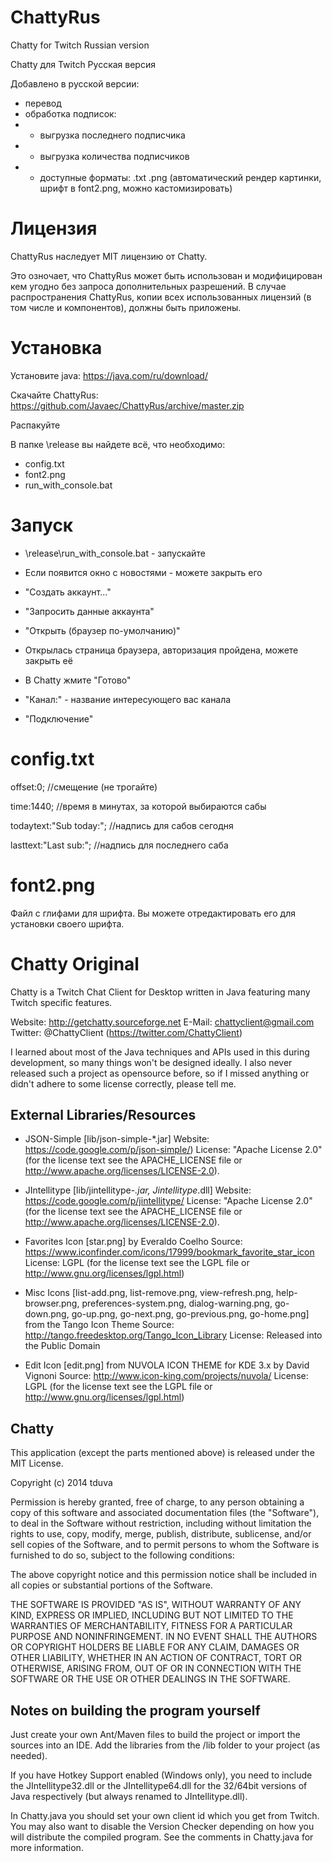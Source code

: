 ChattyRus
=========

Chatty for Twitch Russian version

Chatty для Twitch Русская версия

Добавлено в русской версии:
- перевод
- обработка подписок:
- - выгрузка последнего подписчика
- - выгрузка количества подписчиков
- - доступные форматы: .txt .png (автоматический рендер картинки, шрифт в font2.png, можно кастомизировать)

Лицензия
=========

ChattyRus наследует MIT лицензию от Chatty.

Это озночает, что ChattyRus может быть использован и модифицирован кем угодно без запроса дополнительных разрешений.
В случае распространения ChattyRus, копии всех использованных лицензий (в том числе и компонентов), должны быть приложены.


Установка
=========

Установите java: https://java.com/ru/download/

Скачайте ChattyRus: https://github.com/Javaec/ChattyRus/archive/master.zip

Распакуйте

В папке \release вы найдете всё, что необходимо:

- config.txt
- font2.png
- run_with_console.bat


Запуск
=========

- \release\run_with_console.bat - запускайте
- Если появится окно с новостями - можете закрыть его
- "Создать аккаунт..."
- "Запросить данные аккаунта"
- "Открыть (браузер по-умолчанию)"
- Открылась страница браузера, авторизация пройдена, можете закрыть её
- В Chatty жмите "Готово"

- "Канал:" - название интересующего вас канала
- "Подключение"


config.txt
=========

offset:0; //смещение (не трогайте)

time:1440; //время в минутах, за которой выбираются сабы

todaytext:"Sub today:"; //надпись для сабов сегодня

lasttext:"Last sub:"; //надпись для последнего саба


font2.png
=========
Файл с глифами для шрифта. Вы можете отредактировать его для установки своего шрифта.



Chatty Original
=========

Chatty is a Twitch Chat Client for Desktop written in Java featuring many
Twitch specific features.

Website: http://getchatty.sourceforge.net
E-Mail: chattyclient@gmail.com
Twitter: @ChattyClient (https://twitter.com/ChattyClient)

I learned about most of the Java techniques and APIs used in this during
development, so many things won't be designed ideally. I also never
released such a project as opensource before, so if I missed anything or
didn't adhere to some license correctly, please tell me.

External Libraries/Resources
----------------------------

* JSON-Simple [lib/json-simple-*.jar]
	Website: https://code.google.com/p/json-simple/)
	License: "Apache License 2.0"
	(for the license text see the APACHE_LICENSE file
	or http://www.apache.org/licenses/LICENSE-2.0).

* JIntellitype [lib/jintellitype-*.jar, Jintellitype*.dll]
	Website: https://code.google.com/p/jintellitype/
	License: "Apache License 2.0"
	(for the license text see the APACHE_LICENSE file
	or http://www.apache.org/licenses/LICENSE-2.0).

* Favorites Icon [star.png] by Everaldo Coelho
	Source: https://www.iconfinder.com/icons/17999/bookmark_favorite_star_icon 
	License: LGPL
	(for the license text see the LGPL file or
	http://www.gnu.org/licenses/lgpl.html)

* Misc Icons [list-add.png, list-remove.png, view-refresh.png,
		help-browser.png, preferences-system.png,
		dialog-warning.png, go-down.png, go-up.png,
		go-next.png, go-previous.png, go-home.png] from the Tango Icon Theme
	Source: http://tango.freedesktop.org/Tango_Icon_Library
	License: Released into the Public Domain

* Edit Icon [edit.png] from NUVOLA ICON THEME for KDE 3.x by David Vignoni
	Source: http://www.icon-king.com/projects/nuvola/
	License: LGPL
	(for the license text see the LGPL file or
	http://www.gnu.org/licenses/lgpl.html)


Chatty
------

This application (except the parts mentioned above) is released under the
MIT License.

Copyright (c) 2014 tduva

Permission is hereby granted, free of charge, to any person obtaining a copy
of this software and associated documentation files (the "Software"), to deal
in the Software without restriction, including without limitation the rights
to use, copy, modify, merge, publish, distribute, sublicense, and/or sell
copies of the Software, and to permit persons to whom the Software is
furnished to do so, subject to the following conditions:

The above copyright notice and this permission notice shall be included in
all copies or substantial portions of the Software.

THE SOFTWARE IS PROVIDED "AS IS", WITHOUT WARRANTY OF ANY KIND, EXPRESS OR
IMPLIED, INCLUDING BUT NOT LIMITED TO THE WARRANTIES OF MERCHANTABILITY,
FITNESS FOR A PARTICULAR PURPOSE AND NONINFRINGEMENT. IN NO EVENT SHALL THE
AUTHORS OR COPYRIGHT HOLDERS BE LIABLE FOR ANY CLAIM, DAMAGES OR OTHER
LIABILITY, WHETHER IN AN ACTION OF CONTRACT, TORT OR OTHERWISE, ARISING FROM,
OUT OF OR IN CONNECTION WITH THE SOFTWARE OR THE USE OR OTHER DEALINGS IN
THE SOFTWARE.


Notes on building the program yourself
--------------------------------------

Just create your own Ant/Maven files to build the project or import the sources
into an IDE. Add the libraries from the /lib folder to your project (as needed).

If you have Hotkey Support enabled (Windows only), you need to include the
JIntellitype32.dll or the JIntellitype64.dll for the 32/64bit versions of Java
respectively (but always renamed to JIntellitype.dll).

In Chatty.java you should set your own client id which you get from Twitch. You
may also want to disable the Version Checker depending on how you will distribute
the compiled program. See the comments in Chatty.java for more information.
